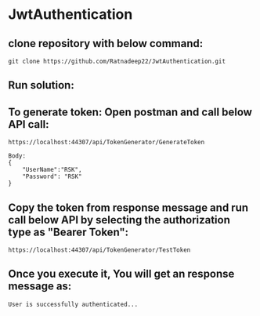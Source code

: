 # JwtAuthentication

## clone repository with below command:
```
git clone https://github.com/Ratnadeep22/JwtAuthentication.git
```

## Run solution:

## To generate token: Open postman and call below API call:
```
https://localhost:44307/api/TokenGenerator/GenerateToken

Body:
{
    "UserName":"RSK",
    "Password": "RSK"
}
```

## Copy the token from response message and run call below API by selecting the authorization type as "Bearer Token":
```
https://localhost:44307/api/TokenGenerator/TestToken
```
## Once you execute it, You will get an response message as:
```
User is successfully authenticated...
```
